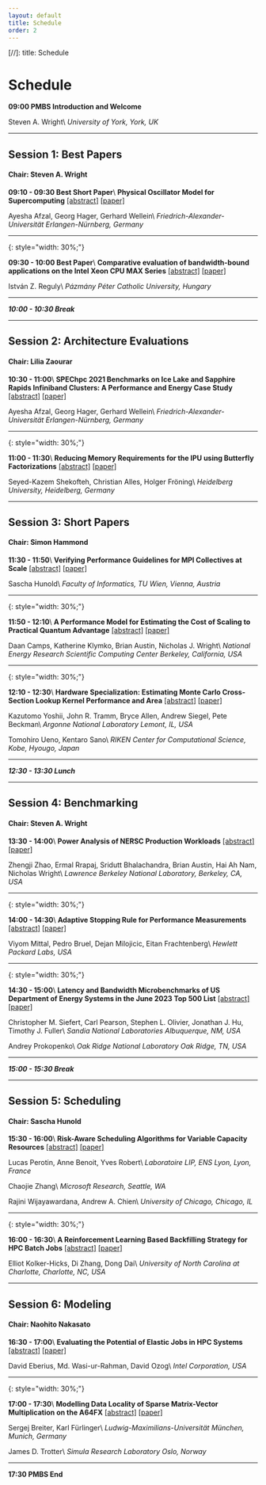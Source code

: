 ```yaml
---
layout: default
title: Schedule 
order: 2
---
```


[//]: title: Schedule 

# Schedule

**09:00 PMBS Introduction and Welcome**

Steven A. Wright\\
_University of York, York, UK_

---

## Session 1: Best Papers
#### Chair: Steven A. Wright

**09:10 - 09:30 Best Short Paper**\\
**Physical Oscillator Model for Supercomputing**  [[abstract]](abstract01.html) [[paper]](https://doi.org/10.1145/3624062.3625535)

Ayesha Afzal, Georg Hager, Gerhard Wellein\\
_Friedrich-Alexander-Universität Erlangen-Nürnberg, Germany_

---
{: style="width: 30%;"}

**09:30 - 10:00 Best Paper**\\
**Comparative evaluation of bandwidth-bound applications on the Intel Xeon CPU MAX Series** [[abstract]](abstract02.html) [[paper]](https://doi.org/10.1145/3624062.3624195)

István Z. Reguly\\
_Pázmány Péter Catholic University, Hungary_

---

***10:00 - 10:30 Break***

---

## Session 2: Architecture Evaluations
#### Chair: Lilia Zaourar

**10:30 - 11:00**\\
**SPEChpc 2021 Benchmarks on Ice Lake and Sapphire Rapids Infiniband Clusters: A Performance and Energy Case Study** [[abstract]](abstract03.html) [[paper]](https://doi.org/10.1145/3624062.3624197)

Ayesha Afzal, Georg Hager, Gerhard Wellein\\
_Friedrich-Alexander-Universität Erlangen-Nürnberg, Germany_

---
{: style="width: 30%;"}

**11:00 - 11:30**\\
**Reducing Memory Requirements for the IPU using Butterfly Factorizations** [[abstract]](abstract04.html) [[paper]](https://doi.org/10.1145/3624062.3624196)

Seyed-Kazem Shekofteh, Christian Alles, Holger Fröning\\
_Heidelberg University, Heidelberg, Germany_

---

## Session 3: Short Papers
#### Chair: Simon Hammond

**11:30 - 11:50**\\
**Verifying Performance Guidelines for MPI Collectives at Scale** [[abstract]](abstract05.html) [[paper]](https://doi.org/10.1145/3624062.3625532)

Sascha Hunold\\
_Faculty of Informatics, TU Wien, Vienna, Austria_

---
{: style="width: 30%;"}

**11:50 - 12:10**\\
**A Performance Model for Estimating the Cost of Scaling to Practical Quantum Advantage** [[abstract]](abstract06.html) [[paper]](https://doi.org/10.1145/3624062.3625533)

Daan Camps, Katherine Klymko, Brian Austin, Nicholas J. Wright\\
_National Energy Research Scientific Computing Center Berkeley, California, USA_

---
{: style="width: 30%;"}

**12:10 - 12:30**\\
**Hardware Specialization: Estimating Monte Carlo Cross-Section Lookup Kernel Performance and Area** [[abstract]](abstract07.html) [[paper]](https://doi.org/10.1145/3624062.3625534)

Kazutomo Yoshii, John R. Tramm, Bryce Allen, Andrew Siegel, Pete Beckman\\
_Argonne National Laboratory Lemont, IL, USA_

Tomohiro Ueno, Kentaro Sano\\
_RIKEN Center for Computational Science, Kobe, Hyougo, Japan_

---

***12:30 - 13:30 Lunch***

---

## Session 4: Benchmarking
#### Chair: Steven A. Wright

**13:30 - 14:00**\\
**Power Analysis of NERSC Production Workloads** [[abstract]](abstract08.html) [[paper]](https://doi.org/10.1145/3624062.3624200)

Zhengji Zhao, Ermal Rrapaj, Sridutt Bhalachandra, Brian Austin, Hai Ah Nam, Nicholas Wright\\
_Lawrence Berkeley National Laboratory, Berkeley, CA, USA_

---
{: style="width: 30%;"}

**14:00 - 14:30**\\
**Adaptive Stopping Rule for Performance Measurements** [[abstract]](abstract09.html) [[paper]](https://doi.org/10.1145/3624062.3624202)

Viyom Mittal, Pedro Bruel, Dejan Milojicic, Eitan Frachtenberg\\
_Hewlett Packard Labs, USA_

---
{: style="width: 30%;"}

**14:30 - 15:00**\\
**Latency and Bandwidth Microbenchmarks of US Department of Energy Systems in the June 2023 Top 500 List** [[abstract]](abstract10.html) [[paper]](https://doi.org/10.1145/3624062.3624203)

Christopher M. Siefert, Carl Pearson, Stephen L. Olivier, Jonathan J. Hu, Timothy J. Fuller\\
_Sandia National Laboratories Albuquerque, NM, USA_

Andrey Prokopenko\\
_Oak Ridge National Laboratory Oak Ridge, TN, USA_

---

***15:00 - 15:30 Break***

---

## Session 5: Scheduling
#### Chair: Sascha Hunold

**15:30 - 16:00**\\
**Risk-Aware Scheduling Algorithms for Variable Capacity Resources** [[abstract]](abstract11.html) [[paper]](https://doi.org/10.1145/3624062.3624194)

Lucas Perotin, Anne Benoit, Yves Robert\\
_Laboratoire LIP, ENS Lyon, Lyon, France_

Chaojie Zhang\\
_Microsoft Research, Seattle, WA_

Rajini Wijayawardana, Andrew A. Chien\\
_University of Chicago, Chicago, IL_

---
{: style="width: 30%;"}

**16:00 - 16:30**\\
**A Reinforcement Learning Based Backfilling Strategy for HPC Batch Jobs** [[abstract]](abstract12.html) [[paper]](https://doi.org/10.1145/3624062.3624201)

Elliot Kolker-Hicks, Di Zhang, Dong Dai\\
_University of North Carolina at Charlotte, Charlotte, NC, USA_

---

## Session 6: Modeling
#### Chair: Naohito Nakasato

**16:30 - 17:00**\\
**Evaluating the Potential of Elastic Jobs in HPC Systems** [[abstract]](abstract13.html) [[paper]](https://doi.org/10.1145/3624062.3624199)

David Eberius, Md. Wasi-ur-Rahman, David Ozog\\
_Intel Corporation, USA_

---
{: style="width: 30%;"}

**17:00 - 17:30**\\
**Modelling Data Locality of Sparse Matrix-Vector Multiplication on the A64FX** [[abstract]](abstract14.html) [[paper]](https://doi.org/10.1145/3624062.3624198)

Sergej Breiter, Karl Fürlinger\\
_Ludwig-Maximilians-Universität München, Munich, Germany_

James D. Trotter\\
_Simula Research Laboratory Oslo, Norway_

---

**17:30 PMBS End**




